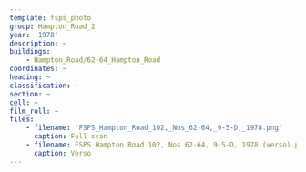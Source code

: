 ```yaml
---
template: fsps_photo
group: Hampton_Road_2
year: '1978'
description: ~
buildings:
    - Hampton_Road/62-64_Hampton_Road
coordinates: ~
heading: ~
classification: ~
section: ~
cell: ~
film_roll: ~
files:
    - filename: 'FSPS_Hampton_Road_102,_Nos_62-64,_9-5-D,_1978.png'
      caption: Full scan
    - filename: FSPS Hampton Road 102, Nos 62-64, 9-5-D, 1978 (verso).png
      caption: Verso
---
```

